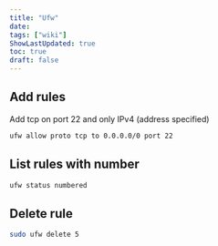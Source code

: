 ```yaml
---
title: "Ufw"
date: 
tags: ["wiki"]
ShowLastUpdated: true
toc: true
draft: false
---
```



## Add rules

Add tcp on port 22 and only IPv4 (address specified)

```sh
ufw allow proto tcp to 0.0.0.0/0 port 22
```

## List rules with number

```sh
ufw status numbered
```

## Delete rule

```sh
sudo ufw delete 5
```
